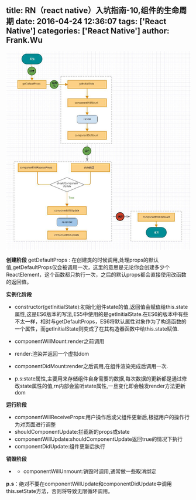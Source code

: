 ﻿title: RN（react native）入坑指南-10,组件的生命周期
date: 2016-04-24 12:36:07
tags: ['React Native']
categories: ['React Native']
author: Frank.Wu
---

![RN组件的声明周期](rn-lifecycle-10/lifecycle.jpg)
<!-- more -->

**创建阶段**
getDefaultProps : 在创建类的时候调用,处理props的默认值,getDefaultProps仅会被调用一次，这里的意思是无论你会创建多少个ReactElement，这个函数都只执行一次，之后的默认props都会直接使用改函数的返回值。

**实例化阶段**

- constructor(getInitialState):初始化组件state的值,返回值会赋值给this.state属性,这是ES6版本的写法,ES5中使用的是getInitialState.在ES6的版本中有些不太一样，相对与getDefaultProps，ES6将默认属性对象作为了构造函数的一个属性，而getInitialState则变成了在其构造器函数中给this.state赋值.

- componentWillMount:render之前调用

- render:渲染并返回一个虚拟dom

- componentDidMount:render之后调用,在组件渲染完成后调用一次.

- p.s:state属性,主要用来存储组件自身需要的数据,每次数据的更新都是通过修改state属性的值,rn内部会监听state属性,一旦变化即会触发render方法更新dom

**运行阶段**

- componentWillReceiveProps:用户操作后或父组件更新后,根据用户的操作行为对页面进行调整
- shouldComponentUpdate:拦截新的props或state
- componentWillUpdate:shouldComponentUpdate返回true的情况下执行
- componentDidUpdate:组件更新后执行

**销毁阶段**

- - componentWillUnmount:销毁时调用,通常做一些取消绑定

**p.s**：绝对不要在componentWillUpdate和componentDidUpdate中调用this.setState方法，否则将导致无限循环调用。